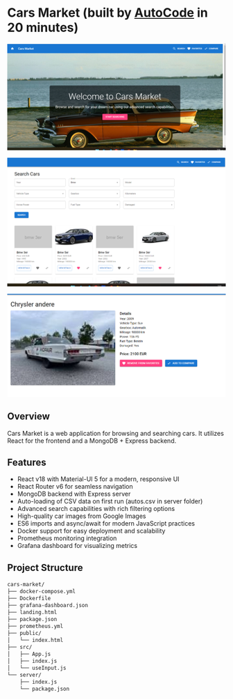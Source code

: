# Cars Market (built by [AutoCode](https://autocode.work) in 20 minutes)

![alt text](image-2.png)

![alt text](image-3.png)

![alt text](image.png)

## Overview

Cars Market is a web application for browsing and searching cars. It utilizes React for the frontend and a MongoDB + Express backend.

## Features

-   React v18 with Material-UI 5 for a modern, responsive UI
-   React Router v6 for seamless navigation
-   MongoDB backend with Express server
-   Auto-loading of CSV data on first run (autos.csv in server folder)
-   Advanced search capabilities with rich filtering options
-   High-quality car images from Google Images
-   ES6 imports and async/await for modern JavaScript practices
-   Docker support for easy deployment and scalability
-   Prometheus monitoring integration
-   Grafana dashboard for visualizing metrics

## Project Structure

```
cars-market/
├── docker-compose.yml
├── Dockerfile
├── grafana-dashboard.json
├── landing.html
├── package.json
├── prometheus.yml
├── public/
│   └── index.html
├── src/
│   ├── App.js
│   ├── index.js
│   └── useInput.js
└── server/
    ├── index.js
    └── package.json
```

